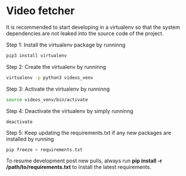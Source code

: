 # Video fetcher

It is recommended to start developing in a virtualenv so that the system dependencies are not leaked into the source code of the project.

Step 1: Install the virtualenv package by runninng 
```bash
pip3 install virtualenv
```
Step 2: Create the virtualenv by runninng 
```bash
virtualenv -p python3 videos_venv
```
Step 3: Activate the virtualenv by runninng 
```bash
source videos_venv/bin/activate
```

Step 4: Deactivate the virtualenv by simply runninng 
```
deactivate
```

Step 5: Keep updating the requirements.txt if any new packages are installed by running 
```bash
pip freeze > requirements.txt
```

To resume development post new pulls, always run **pip install -r /path/to/requirements.txt** to install the latest requirements.